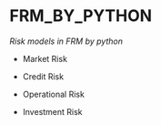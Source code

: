 # FRM_BY_PYTHON
*Risk models in FRM by python*

* Market Risk  
   
* Credit Risk  

* Operational Risk 

* Investment Risk  

